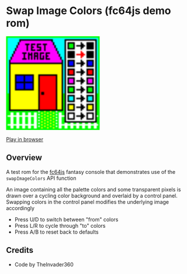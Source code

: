 # Swap Image Colors (fc64js demo rom)

[<img src="https://raw.githubusercontent.com/TheInvader360/fc64js/main/rom/demo/swap-image-colors/docs/demo.gif" width="256"/>](https://theinvader360.github.io/fc64js/rom/demo/swap-image-colors/)

[Play in browser](https://theinvader360.github.io/fc64js/rom/demo/swap-image-colors/)

## Overview

A test rom for the [fc64js](https://github.com/TheInvader360/fc64js) fantasy console that demonstrates use of the ```swapImageColors``` API function

An image containing all the palette colors and some transparent pixels is drawn over a cycling color background and overlaid by a control panel. Swapping colors in the control panel modifies the underlying image accordingly

* Press U/D to switch between "from" colors
* Press L/R to cycle through "to" colors
* Press A/B to reset back to defaults

## Credits

* Code by TheInvader360
